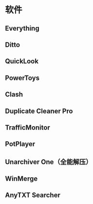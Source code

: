 # 软件

## Everything

## Ditto

## QuickLook

## PowerToys

## Clash

## Duplicate Cleaner Pro

## TrafficMonitor

## PotPlayer

## Unarchiver One（全能解压）

## WinMerge


## AnyTXT Searcher




